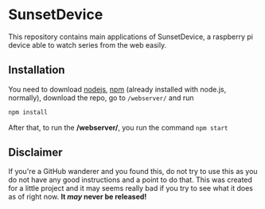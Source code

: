 # SunsetDevice

This repository contains main applications of SunsetDevice, a raspberry pi device able to watch series from the web easily.

## Installation

You need to download [nodejs](https://nodejs.org/en/), [npm](https://npmjs.com/) (already installed with node.js, normally), download the repo,
go to `/webserver/` and run 
```bash
npm install
```
After that, to run the **/webserver/**, you run the command `npm start`

## Disclaimer

If you're a GitHub wanderer and you found this, do not try to use this as you do not have any good instructions and a point to do that. This was created for a little project and it may seems really bad if you try to see what it does as of right now. **It *may* never be released!**
